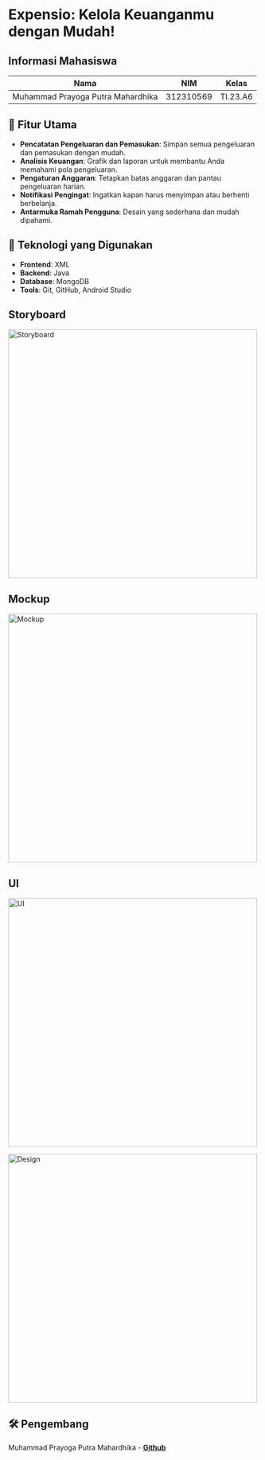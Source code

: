 # Expensio: Kelola Keuanganmu dengan Mudah!

## Informasi Mahasiswa

| Nama                      | NIM          | Kelas              | 
|---------------------------|--------------|--------------------|
| Muhammad Prayoga Putra Mahardhika | 312310569   | TI.23.A6  | 


## 🎯 Fitur Utama

- **Pencatatan Pengeluaran dan Pemasukan**: Simpan semua pengeluaran dan pemasukan dengan mudah.
- **Analisis Keuangan**: Grafik dan laporan untuk membantu Anda memahami pola pengeluaran.
- **Pengaturan Anggaran**: Tetapkan batas anggaran dan pantau pengeluaran harian.
- **Notifikasi Pengingat**: Ingatkan kapan harus menyimpan atau berhenti berbelanja.
- **Antarmuka Ramah Pengguna**: Desain yang sederhana dan mudah dipahami.

## 🚀 Teknologi yang Digunakan

- **Frontend**: XML
- **Backend**: Java
- **Database**: MongoDB
- **Tools**: Git, GitHub, Android Studio

## Storyboard
<p>
    <img src="doc/storyboard.png" alt="Storyboard" width="500">
</p>

## Mockup
<p>
    <img src="doc/mockup.png" alt="Mockup" width="500">
</p>

## UI
<p>
    <img src="doc/ui.png" alt="UI" width="500">
</p>

<p>
    <img src="doc/design.png" alt="Design" width="500">
</p>

## 🛠 Pengembang

Muhammad Prayoga Putra Mahardhika - **[Github](https://github.com/MuhammadPrayoga)** 
